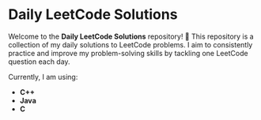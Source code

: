# Daily LeetCode Solutions

Welcome to the **Daily LeetCode Solutions** repository! 🎯 This repository is a collection of my daily solutions to LeetCode problems. I aim to consistently practice and improve my problem-solving skills by tackling one LeetCode question each day.

Currently, I am using:
- **C++**
- **Java**
- **C**
